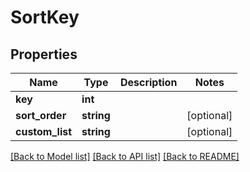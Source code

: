 # SortKey

## Properties
Name | Type | Description | Notes
------------ | ------------- | ------------- | -------------
**key** | **int** |  | 
**sort_order** | **string** |  | [optional] 
**custom_list** | **string** |  | [optional] 

[[Back to Model list]](../README.md#documentation-for-models) [[Back to API list]](../README.md#documentation-for-api-endpoints) [[Back to README]](../README.md)


